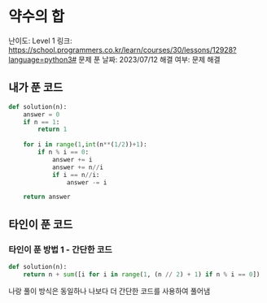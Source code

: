 # 약수의 합

난이도: Level 1
링크: https://school.programmers.co.kr/learn/courses/30/lessons/12928?language=python3#
문제 푼 날짜: 2023/07/12
해결 여부: 문제 해결

## 내가 푼 코드

```python
def solution(n):
    answer = 0
    if n == 1:
        return 1
    
    for i in range(1,int(n**(1/2))+1):
        if n % i == 0:
            answer += i
            answer += n//i
            if i == n//i:
                answer -= i

    return answer
```

## 타인이 푼 코드

### 타인이 푼 방법 1 - 간단한 코드

```python
def solution(n):
    return n + sum([i for i in range(1, (n // 2) + 1) if n % i == 0])
```

나랑 풀이 방식은 동일하나 나보다 더 간단한 코드를 사용하여 풀어냄